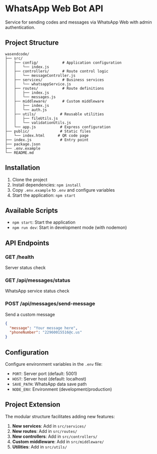 # WhatsApp Web Bot API

Service for sending codes and messages via WhatsApp Web with admin authentication.

## Project Structure

```
wasendcode/
├── src/
│   ├── config/           # Application configuration
│   │   └── index.js
│   ├── controllers/      # Route control logic
│   │   └── messageController.js
│   ├── services/         # Business services
│   │   └── whatsappService.js
│   ├── routes/           # Route definitions
│   │   ├── index.js
│   │   └── messages.js
│   ├── middleware/       # Custom middleware
│   │   ├── index.js
│   │   └── auth.js
│   ├── utils/           # Reusable utilities
│   │   ├── fileUtils.js
│   │   └── validationUtils.js
│   └── app.js           # Express configuration
├── public/              # Static files
│   └── index.html      # QR code page
├── index.js             # Entry point
├── package.json
├── .env.example
└── README.md
```

## Installation

1. Clone the project
2. Install dependencies: `npm install`
3. Copy `.env.example` to `.env` and configure variables
4. Start the application: `npm start`

## Available Scripts

- `npm start`: Start the application
- `npm run dev`: Start in development mode (with nodemon)

## API Endpoints

### GET /health
Server status check

### GET /api/messages/status
WhatsApp service status check

### POST /api/messages/send-message
Send a custom message
```json
{
  "message": "Your message here",
  "phoneNumber": "22960015516@c.us"
}
```

## Configuration

Configure environment variables in the `.env` file:

- `PORT`: Server port (default: 5001)
- `HOST`: Server host (default: localhost)
- `SAVE_PATH`: WhatsApp data save path
- `NODE_ENV`: Environment (development/production)

## Project Extension

The modular structure facilitates adding new features:

1. **New services**: Add in `src/services/`
2. **New routes**: Add in `src/routes/`
3. **New controllers**: Add in `src/controllers/`
4. **Custom middleware**: Add in `src/middleware/`
5. **Utilities**: Add in `src/utils/`
